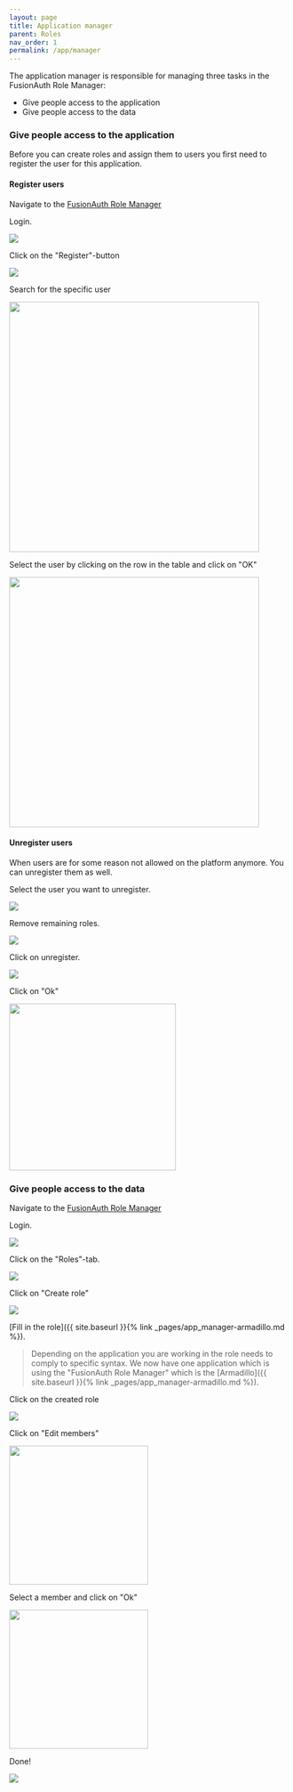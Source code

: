 ```yaml
---
layout: page
title: Application manager
parent: Roles
nav_order: 1
permalink: /app/manager
---
```


The application manager is responsible for managing three tasks in the FusionAuth Role Manager:

- Give people access to the application
- Give people access to the data

### Give people access to the application
Before you can create roles and assign them to users you first need to register the user for this application.

#### Register users
Navigate to the [FusionAuth Role Manager](https://armadillo-auth.test.molgenis.org)

Login.

![](/assets/app_auth-login.png)

Click on the "Register"-button

![](/assets/app_auth-register.png)

Search for the specific user

<img src="/assets/app_auth-register-search.png" width="450rem"/>

Select the user by clicking on the row in the table and click on "OK"

<img src="/assets/app_auth-register-select.png" width="450rem"/>

#### Unregister users
When users are for some reason not allowed on the platform anymore. You can unregister them as well. 

Select the user you want to unregister. 

![](/assets/app_auth-unregister-select.png)

Remove remaining roles.

![](/assets/app_auth-unregister-roles.png)

Click on unregister.

![](/assets/app_auth-unregister-no-roles.png)

Click on "Ok"

<img src="/assets/app_auth-unregister-ok.png" width="300rem"/>


### Give people access to the data
Navigate to the [FusionAuth Role Manager](https://armadillo-auth.test.molgenis.org)

Login.

![](/assets/app_auth-login.png)

Click on the "Roles"-tab.

![](/assets/app_auth-main.png)

Click on "Create role"

![](/assets/app_auth-roles.png)

[Fill in the role]({{ site.baseurl }}{% link _pages/app_manager-armadillo.md %}). 

> Depending on the application you are working in the role needs to comply to specific syntax. 
> We now have one application which is using the "FusionAuth Role Manager" which is the [Armadillo]({{ site.baseurl }}{% link _pages/app_manager-armadillo.md %}).

Click on the created role

![](/assets/app_auth-role-select.png)

Click on "Edit members"

<img src="/assets/app_auth-role-members.png" width="250rem"/>

Select a member and click on "Ok"

<img src="/assets/app_auth-role-member-select.png" width="250rem"/>

Done!

![](/assets/app_auth-role-member-assigned.png)










